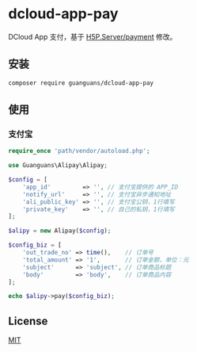 # dcloud-app-pay

DCloud App 支付，基于 [H5P.Server/payment](https://github.com/dcloudio/H5P.Server/blob/master/payment) 修改。

## 安装

``` bash
composer require guanguans/dcloud-app-pay
```
## 使用

### 支付宝
``` php
require_once 'path/vendor/autoload.php';

use Guanguans\Alipay\Alipay;

$config = [
    'app_id'         => '', // 支付宝提供的 APP_ID
    'notify_url'     => '', // 支付宝异步通知地址
    'ali_public_key' => '', // 支付宝公钥，1行填写
    'private_key'    => '', // 自己的私钥，1行填写
];

$alipy = new Alipay($config);

$config_biz = [
    'out_trade_no' => time(),    // 订单号
    'total_amount' => '1',       // 订单金额，单位：元
    'subject'      => 'subject', // 订单商品标题
    'body'         => 'body',    // 订单商品内容
];

echo $alipy->pay($config_biz);
```

## License

[MIT](LICENSE)